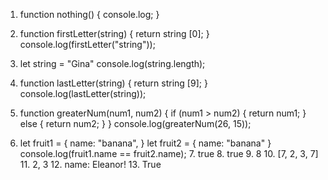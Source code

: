 1.  function nothing() {
    console.log;
    }
2.  function firstLetter(string) {
    return string [0];
    }
    console.log(firstLetter("string"));
3.  let string = "Gina"
    console.log(string.length);

4.  function lastLetter(string) {
    return string [9];
    }
    console.log(lastLetter(string));
5.  function greaterNum(num1, num2) {
    if (num1 > num2) {
    return num1;
    } else {
    return num2;
    }
    }
    console.log(greaterNum(26, 15));
6.  let fruit1 = {
    name: "banana",
    }
    let fruit2 = {
    name: "banana"
    }
    console.log(fruit1.name == fruit2.name); 
    7. true 
    8. true 
    9. 8 
    10. [7, 2, 3, 7] 
    11. 2, 3 
    12. name: Eleanor! 
    13. True
